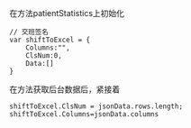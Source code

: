 

在方法patientStatistics上初始化

```
// 交班签名
var shiftToExcel = {
	Columns:"",
	ClsNum:0,
	Data:[]
}
```

在方法获取后台数据后，紧接着

```
shiftToExcel.ClsNum = jsonData.rows.length;  
shiftToExcel.Columns=jsonData.columns
```